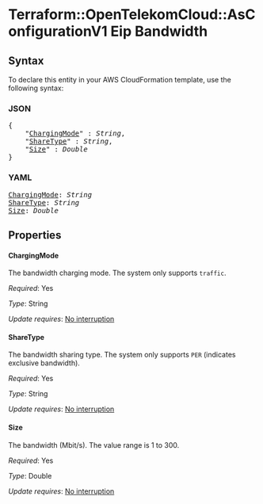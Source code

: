 # Terraform::OpenTelekomCloud::AsConfigurationV1 Eip Bandwidth

## Syntax

To declare this entity in your AWS CloudFormation template, use the following syntax:

### JSON

<pre>
{
    "<a href="#chargingmode" title="ChargingMode">ChargingMode</a>" : <i>String</i>,
    "<a href="#sharetype" title="ShareType">ShareType</a>" : <i>String</i>,
    "<a href="#size" title="Size">Size</a>" : <i>Double</i>
}
</pre>

### YAML

<pre>
<a href="#chargingmode" title="ChargingMode">ChargingMode</a>: <i>String</i>
<a href="#sharetype" title="ShareType">ShareType</a>: <i>String</i>
<a href="#size" title="Size">Size</a>: <i>Double</i>
</pre>

## Properties

#### ChargingMode

The bandwidth charging mode. The system only supports `traffic`.

_Required_: Yes

_Type_: String

_Update requires_: [No interruption](https://docs.aws.amazon.com/AWSCloudFormation/latest/UserGuide/using-cfn-updating-stacks-update-behaviors.html#update-no-interrupt)

#### ShareType

The bandwidth sharing type. The system only supports `PER` (indicates exclusive bandwidth).

_Required_: Yes

_Type_: String

_Update requires_: [No interruption](https://docs.aws.amazon.com/AWSCloudFormation/latest/UserGuide/using-cfn-updating-stacks-update-behaviors.html#update-no-interrupt)

#### Size

The bandwidth (Mbit/s). The value range is 1 to 300.

_Required_: Yes

_Type_: Double

_Update requires_: [No interruption](https://docs.aws.amazon.com/AWSCloudFormation/latest/UserGuide/using-cfn-updating-stacks-update-behaviors.html#update-no-interrupt)

